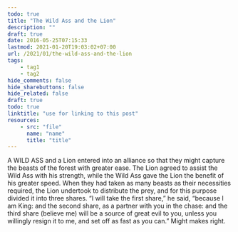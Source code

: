 ```yaml
---
todo: true
title: "The Wild Ass and the Lion"
description: ""
draft: true
date: 2016-05-25T07:15:33
lastmod: 2021-01-20T19:03:02+07:00
url: /2021/01/the-wild-ass-and-the-lion
tags:
    - tag1
    - tag2
hide_comments: false
hide_sharebuttons: false
hide_related: false
draft: true
todo: true
linktitle: "use for linking to this post"
resources:
    - src: "file"
      name: "name"
      title: "title"
---
```


A WILD ASS and a Lion entered into an alliance so that they might capture the beasts of the forest with greater ease. The Lion agreed to assist the Wild Ass with his strength, while the Wild Ass gave the Lion the benefit of his greater speed. When they had taken as many beasts as their necessities required, the Lion undertook to distribute the prey, and for this purpose divided it into three shares. “I will take the first share,” he said, “because I am King: and the second share, as a partner with you in the chase: and the third share (believe me) will be a source of great evil to you, unless you willingly resign it to me, and set off as fast as you can.”
Might makes right.
